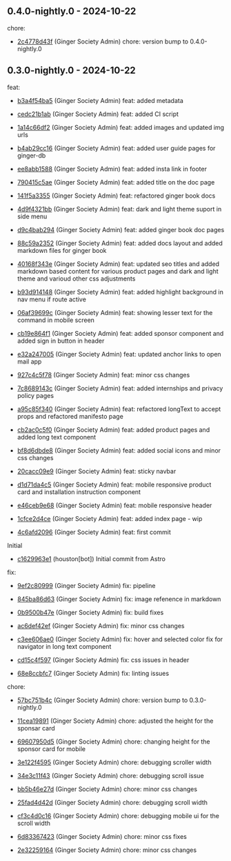 ## 0.4.0-nightly.0 - 2024-10-22
chore:
 - [2c4778d43f](https://github.com/ginger-society/ginger-society-website2c4778d43fcfff84333a5ee1792dc9627d44545b) (Ginger Society Admin) chore: version bump to 0.4.0-nightly.0
	
## 0.3.0-nightly.0 - 2024-10-22
feat:
 - [b3a4f54ba5](https://github.com/ginger-society/ginger-society-websiteb3a4f54ba539c98ff88d09520505ca2faf6abc1f) (Ginger Society Admin) feat: added metadata
	
 - [cedc21b1ab](https://github.com/ginger-society/ginger-society-websitecedc21b1ab2577b69e0470b109efdfec6e59b8df) (Ginger Society Admin) feat: added CI script
	
 - [1a14c66df2](https://github.com/ginger-society/ginger-society-website1a14c66df23d1f34227830cf7aa6a55889698de0) (Ginger Society Admin) feat: added images and updated img urls
	
 - [b4ab29cc16](https://github.com/ginger-society/ginger-society-websiteb4ab29cc16dd3a725c97aa3581bc94ac0ba28273) (Ginger Society Admin) feat: added user guide pages for ginger-db
	
 - [ee8abb1588](https://github.com/ginger-society/ginger-society-websiteee8abb158816eef1acfb51f9bda63ae5884bd02f) (Ginger Society Admin) feat: added insta link in footer
	
 - [790415c5ae](https://github.com/ginger-society/ginger-society-website790415c5ae1ce6cd2e05c820a6c8c7189ad5636e) (Ginger Society Admin) feat: added title on the doc page
	
 - [141f5a3355](https://github.com/ginger-society/ginger-society-website141f5a335590546f450abcd7aa5a6c87bbcd2891) (Ginger Society Admin) feat: refactored ginger book docs
	
 - [4d9f4321bb](https://github.com/ginger-society/ginger-society-website4d9f4321bb6a4580049ab556e93fb4db06816cbf) (Ginger Society Admin) feat: dark and light theme suport in side menu
	
 - [d9c4bab294](https://github.com/ginger-society/ginger-society-websited9c4bab29496de8d44fbf617f74615d3e5f27c92) (Ginger Society Admin) feat: added ginger book doc pages
	
 - [88c59a2352](https://github.com/ginger-society/ginger-society-website88c59a2352f2be1ca49655afc75f0e266ccf680e) (Ginger Society Admin) feat: added docs layout and added markdown files for ginger book
	
 - [40168f343e](https://github.com/ginger-society/ginger-society-website40168f343e5b7acb135a88529de5f0c96e3a5a78) (Ginger Society Admin) feat: updated seo titles and added markdown based content for various product pages and dark and light theme and varioud other css adjustments
	
 - [b93d914148](https://github.com/ginger-society/ginger-society-websiteb93d91414887e5fba7310304fbf4245d7b58738e) (Ginger Society Admin) feat: added highlight background in nav menu if route active
	
 - [06af39699c](https://github.com/ginger-society/ginger-society-website06af39699c94651e94411b80dcda2a9d7b0c773a) (Ginger Society Admin) feat: showing lesser text for the command in mobile screen
	
 - [cb19e864f1](https://github.com/ginger-society/ginger-society-websitecb19e864f1b10a33b9fd735d73b32fca0d30b6d0) (Ginger Society Admin) feat: added sponsor component and added sign in button in header
	
 - [e32a247005](https://github.com/ginger-society/ginger-society-websitee32a247005ec7c5f7ad0e356999ec85cabd3c219) (Ginger Society Admin) feat: updated anchor links to open mail app
	
 - [927c4c5f78](https://github.com/ginger-society/ginger-society-website927c4c5f7845b8c1f858ed0b2f4653a741b7d4a3) (Ginger Society Admin) feat: minor css changes
	
 - [7c8689143c](https://github.com/ginger-society/ginger-society-website7c8689143c72a6b23e15ff348693b66f6d498d13) (Ginger Society Admin) feat: added internships and privacy policy pages
	
 - [a95c85f340](https://github.com/ginger-society/ginger-society-websitea95c85f3408364cb05f199ecc42fb29e4753cd14) (Ginger Society Admin) feat: refactored longText to accept props and refactored manifesto page
	
 - [cb2ac0c5f0](https://github.com/ginger-society/ginger-society-websitecb2ac0c5f0cd26b036e786f82613c1975e53e417) (Ginger Society Admin) feat: added product pages and added long text component
	
 - [bf8d6dbde8](https://github.com/ginger-society/ginger-society-websitebf8d6dbde8f4db016ac61870dcf80f782f24b5c7) (Ginger Society Admin) feat: added social icons and minor css changes
	
 - [20cacc09e9](https://github.com/ginger-society/ginger-society-website20cacc09e912ab362342d9ca1d6fc4ee5736e42f) (Ginger Society Admin) feat: sticky navbar
	
 - [d1d71da4c5](https://github.com/ginger-society/ginger-society-websited1d71da4c55eb23bf20b6883eab7f97bb8bfc2ad) (Ginger Society Admin) feat: mobile responsive product card and installation instruction component
	
 - [e46ceb9e68](https://github.com/ginger-society/ginger-society-websitee46ceb9e685bf90757221cbef746a4185f6454eb) (Ginger Society Admin) feat: mobile responsive header
	
 - [1cfce2d4ce](https://github.com/ginger-society/ginger-society-website1cfce2d4cefa0e7081e4eba01c5206e99e298d1c) (Ginger Society Admin) feat: added index page - wip
	
 - [4c6afd2096](https://github.com/ginger-society/ginger-society-website4c6afd2096c317481e4f37b4ccf3cc44f502b25f) (Ginger Society Admin) feat: first commit
	
Initial
 - [c1629963e1](https://github.com/ginger-society/ginger-society-websitec1629963e1f90e18d91ce34bff40abb8e7948a02) (houston[bot]) Initial commit from Astro
	
fix:
 - [9ef2c80999](https://github.com/ginger-society/ginger-society-website9ef2c8099945a2141fc8d8132cbf222be41741f8) (Ginger Society Admin) fix: pipeline
	
 - [845ba86d63](https://github.com/ginger-society/ginger-society-website845ba86d63deb32877a6b16e235abab6018b1fac) (Ginger Society Admin) fix: image refenence in markdown
	
 - [0b9500b47e](https://github.com/ginger-society/ginger-society-website0b9500b47e2c103c3075fd8fced236cfcaa72bf2) (Ginger Society Admin) fix: build fixes
	
 - [ac6def42ef](https://github.com/ginger-society/ginger-society-websiteac6def42ef2f7e0b2eae278b4378fc9855fedd57) (Ginger Society Admin) fix: minor css changes
	
 - [c3ee606ae0](https://github.com/ginger-society/ginger-society-websitec3ee606ae01e44d8d05675dce045e94471957229) (Ginger Society Admin) fix: hover and selected color fix for navigator in long text component
	
 - [cd15c4f597](https://github.com/ginger-society/ginger-society-websitecd15c4f5977f58eb4cfbb8a00076a755e6117e95) (Ginger Society Admin) fix: css issues in header
	
 - [68e8ccbfc7](https://github.com/ginger-society/ginger-society-website68e8ccbfc723a8eb74b1bc1f7ea23907e9682f72) (Ginger Society Admin) fix: linting issues
	
chore:
 - [57bc751b4c](https://github.com/ginger-society/ginger-society-website57bc751b4cf2a35ab9e1d4e206a3eba620620def) (Ginger Society Admin) chore: version bump to 0.3.0-nightly.0
	
 - [11cea19891](https://github.com/ginger-society/ginger-society-website11cea19891b5a7b5acbdb972208e5b8fefddcbce) (Ginger Society Admin) chore: adjusted the height for the sponsar card
	
 - [69607950d5](https://github.com/ginger-society/ginger-society-website69607950d5775ab6ad4e4250423f2039eabc419f) (Ginger Society Admin) chore: changing height for the sponsor card for mobile
	
 - [3e122f4595](https://github.com/ginger-society/ginger-society-website3e122f4595f83817e4d44273e742f478e1aca69b) (Ginger Society Admin) chore: debugging scroller width
	
 - [34e3c11f43](https://github.com/ginger-society/ginger-society-website34e3c11f431fb83051e9c7ba23bc44f1c6e66cbb) (Ginger Society Admin) chore: debugging scroll issue
	
 - [bb5b46e27d](https://github.com/ginger-society/ginger-society-websitebb5b46e27db57426c85e375c95006977df9f53cd) (Ginger Society Admin) chore: minor css changes
	
 - [25fad4d42d](https://github.com/ginger-society/ginger-society-website25fad4d42d0bdef5cb293aa905a1dd6483b73e90) (Ginger Society Admin) chore: debugging scroll width
	
 - [cf3c4d0c16](https://github.com/ginger-society/ginger-society-websitecf3c4d0c165c1b6ae67eee427daacc4328925371) (Ginger Society Admin) chore: debugging mobile ui for the scroll width
	
 - [6d83367423](https://github.com/ginger-society/ginger-society-website6d83367423a5ad7c6aea7382796e82ec6ae5f502) (Ginger Society Admin) chore: minor css fixes
	
 - [2e32259164](https://github.com/ginger-society/ginger-society-website2e32259164a5641b1137d948920411f296a8a07b) (Ginger Society Admin) chore: minor css changes
	
